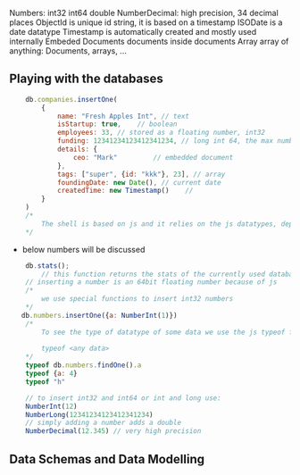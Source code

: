 

Numbers:
    int32
    int64
    double
    NumberDecimal: high precision, 34 decimal places
ObjectId
    is unique id string, it is based on a timestamp
ISODate
    is a date datatype
Timestamp
    is automatically created and mostly used internally
Embeded Documents
    documents inside documents
Array
    array of anything: Documents, arrays, ...

## Playing with the databases
```js
    db.companies.insertOne(
        {
            name: "Fresh Apples Int", // text
            isStartup: true,    // boolean
            employees: 33, // stored as a floating number, int32
            funding: 12341234123412341234, // long int 64, the max number js uses is limited to an int64 max value
            details: {
                ceo: "Mark"         // embedded document
            },
            tags: ["super", {id: "kkk"}, 23], // array
            foundingDate: new Date(), // current date
            createdTime: new Timestamp()    //
        }
    )
    /*
        The shell is based on js and it relies on the js datatypes, depending on the driver for the particular language ...
    */
```

- below numbers will be discussed

```js
    db.stats();
        // this function returns the stats of the currently used database
    // inserting a number is an 64bit floating number because of js
    /*
        we use special functions to insert int32 numbers
    */
   db.numbers.insertOne({a: NumberInt(1)})
    /*
        To see the type of datatype of some data we use the js typeof function
        
        typeof <any data>
    */
    typeof db.numbers.findOne().a
    typeof {a: 4}
    typeof "h"

    // to insert int32 and int64 or int and long use:
    NumberInt(12) 
    NumberLong(12341234123412341234)
    // simply adding a number adds a double
    NumberDecimal(12.345) // very high precision
```

## Data Schemas and Data Modelling
